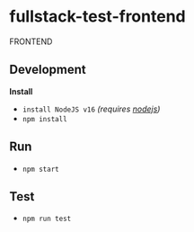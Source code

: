# fullstack-test-frontend
FRONTEND

## Development
**Install**
- `install NodeJS v16` *(requires [nodejs](https://nodejs.org/es/))*
- `npm install`

## Run
- `npm start`

## Test
- `npm run test`